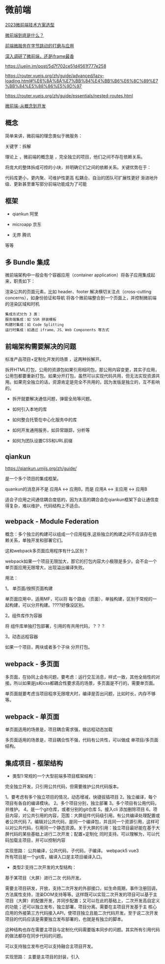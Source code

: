 # 微前端

[2023微前端技术方案选型](https://juejin.cn/post/7236021829000691771)

[微前端到底是什么？](https://zhuanlan.zhihu.com/p/96464401)

[前端微服务在字节跳动的打磨与应用](https://juejin.cn/post/6844904046487142408)

[深入调研了微前端，还是iframe最香](https://juejin.cn/post/7244070072788287544)

<https://juejin.im/post/5d7f702ce51d4561f777e258>

<https://router.vuejs.org/zh/guide/advanced/lazy-loading.html#%E6%8A%8A%E7%BB%84%E4%BB%B6%E6%8C%89%E7%BB%84%E5%88%86%E5%9D%97>

<https://router.vuejs.org/zh/guide/essentials/nested-routes.html>

[微前端-从概念到开发](https://juejin.cn/book/6897057247579504653/section/6897053872334831620)

## 概念

简单来讲，微前端的理念类似于微服务：

关键字：拆解

理论上 ，微前端的概念是 ，完全独立的项目，他们之间不存在依赖关系。

将庞大的整体拆成可控的小块，并明确它们之间的依赖关系。关键优势在于：

代码库更小，更内聚、可维护性更高
松耦合、自治的团队可扩展性更好
渐进地升级、更新甚至重写部分前端功能成为了可能

## 框架

- qiankun  阿里

- microapp 京东

- 无界 腾讯

等等

## 多 Bundle 集成

微前端架构中一般会有个容器应用（container application）将各子应用集成起来，职责如下：

渲染公共的页面元素，比如 header、footer
解决横切关注点（cross-cutting concerns），如身份验证和导航
将各个微前端整合到一个页面上，并控制微前端的渲染区域和时机

```
集成方式分为 3 类：
服务端集成：如 SSR 拼装模板
构建时集成：如 Code Splitting
运行时集成：如通过 iframe、JS、Web Components 等方式
```

## 前端架构需要解决的问题

标准产品项目+定制化开发的场景 ，这两种拆解开。

拆开HTML打包，公用的资源包如果引用相同包，那公用内容变更，其实子应用，公用包都要重新打包。如果分开打包，虽然可以实现代码共用，但无法实现资源共用。如果完全独立的话，资源肯定是完全不共用的，因为发版是独立的，互不影响的。

- 拆开就要解决通信问题，弹窗全局等问题。

- 如何引入本地的库

- 如何整合托管在中心化服务中的库

- 如何开发通用服务，如异常跟踪，分析等

- 如何为团队设置CSS和URL前缀

## qiankun

<https://qiankun.umijs.org/zh/guide/>

是一个多个项目的集成框架。

quankun的消息并不是 应用A <-> 应用B，而是  应用A <-> 主应用 <-> 应用B

适合子应用之间通信耦合度低的，因为太高的耦合会在qiankun框架下会让通信变得复杂，难以维护，代码结构上不适合。

## webpack - Module Federation

概念：多个独立的构建可以组成一个应用程序,这些独立的构建之间不应该存在依赖关系，单独开发和部署它们。

这和webpack多页面应用程序有什么区别？

webpack如果一个项目无限加大，那它的打包内容大小极限是多少。会不会一个单页面应用无限增大，出现溢出编译失败。

用法：

1。 单页面/按照页面构建

单页面应用中，适用MF，可以将 每个路由（页面），单独构建，区别于常规的一起构建，可以分开构建。????好像没区别。

2。组件库作为容器

将 组件库单独打包部署，引用的有共用代码，？？？

3。动态远程容器

如果一个项目，两块或者多个子块 分开打包。

## webpack - 多页面

多页面，在协同上会有问题，要考虑：运行交互消息，样式一致，其他全局性的对接。所以如果是js和css都耦合性要求高的场景，多页面是不行的，需要单页面。

单页面就要考虑当项目程序无限增大时，编译是否出问题，比如时长，内存不够等。

## webpack - 单页面

单页面适用的场景是，项目耦合需求强，做远程动态加载

多页面适用的场景是，项目耦合性不强，代码有公共性，可以做成 单项目/多页面结构。

## 集成项目 - 框架结构

- 类型1:常规的一个大型前端多项目框架结构：

完全独立开发，只引用公共代码，但需要维护公共代码版本。

1。要考虑有多个独立项目的情况，动态增减，快捷拔插项目
2。独立编译，每个项目有各自的编译模块。
2。多个项目分别，独立部署
3。多个项目有公用代码，并维护。
4。是一个git仓库，或者分别的git仓库
5。接入cli 添加删除项目
6。项目内容，对公共引用的内容，范围：大屏组件代码级引用。有公共编译处理配置或者公共代码
7。编辑对公共代码，是同一个编译包，并且同一个资源引用，这样可以对公共代码，引用同一个静态资源。关于大屏的引用：独立项目最好能在基于大屏代码的某些基础上进行二次开发；配置+定制化 同时支持。可以理解为，可以代码加载主项目，并可以控制内容

实现思路：
公共编译，公共代码，子代码，子编译。
webpack5 vue3  
所有项目是一个git库，编译入口是主项目编译入口。

- 类型2:支持二次开发的大型结构：

基于某项目（大屏）进行二次 代码开发。

需要主项目研发，开放，支持二次开发的外部接口，如生命周期，事件注册回调，方法属性支持，渲染DOM支持等等。这样既可以实现二次开发的项目可以基于主项目（大屏）的配置开发，并同步配置；又可以在此的基础上，二次开发高自定义的功能；还可以独立发布，独立部署，项目分离。需要在主项目开发基于主 核心应用的外接第三方代码接入API，使项目独立且能二次代码开发。至于说二次开发项目的代码应该是需要独立发布部署的，也就是有独立的脚本。

这种结构也存在需要主项目与定制化代码需要版本同步的问题。其实所有引用代码的做法都存在同步代码的问题。

可以支持独立发布也可以支持融合主项目开发。

实现思路：
主要是主项目的封装，引入

